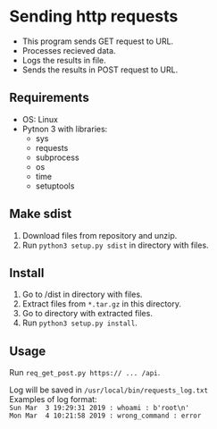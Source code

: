 # Sending http requests
* This program sends GET request to URL.  
* Processes recieved data.  
* Logs the results in file.  
* Sends the results in POST request to URL.

## Requirements
* OS: Linux  
* Pytnon 3 with libraries:  
    * sys  
    * requests  
    * subprocess  
    * os  
    * time  
    * setuptools


## Make sdist
1. Download files from repository and unzip.  
1. Run `python3 setup.py sdist` in directory with files. 


## Install
1. Go to /dist in directory with files.   
1. Extract files from `*.tar.gz` in this directory.  
1. Go to directory with extracted files.  
1. Run `python3 setup.py install`.


## Usage
Run `req_get_post.py https:// ... /api`.  

Log will be saved in `/usr/local/bin/requests_log.txt`  
Examples of log format:  
`Sun Mar  3 19:29:31 2019 : whoami : b'root\n'`  
`Mon Mar  4 10:21:58 2019 : wrong_command : error`  
